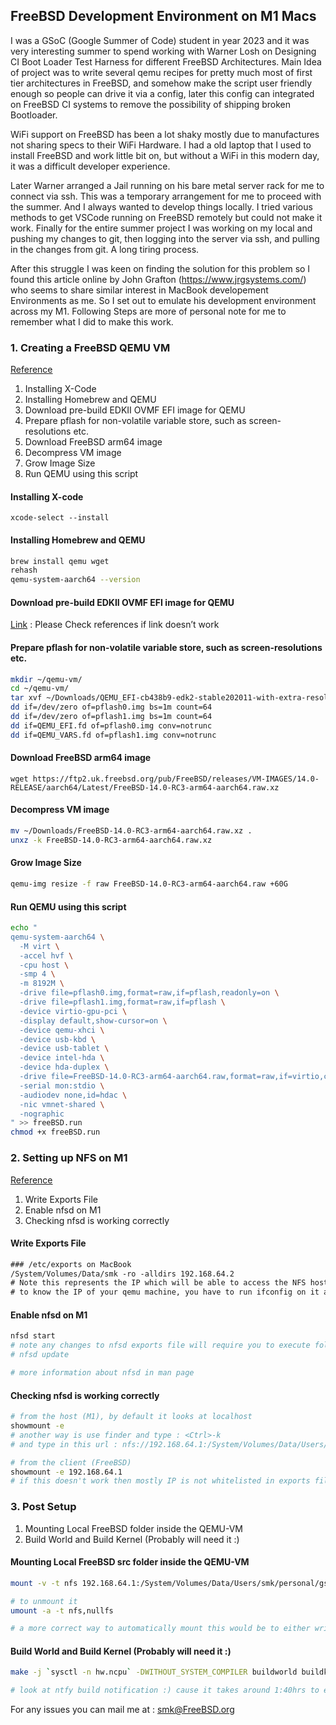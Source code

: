 ## FreeBSD Development Environment on M1 Macs



I was a GSoC (Google Summer of Code) student in year 2023 and it was very interesting summer to spend working with Warner Losh on Designing CI Boot Loader Test Harness for different FreeBSD Architectures. Main Idea of project was to write several qemu recipes for pretty much most of first tier architectures in FreeBSD, and somehow make the script user friendly enough so people can drive it via a config, later this config can integrated on FreeBSD CI systems to remove the possibility of shipping broken Bootloader.

WiFi support on FreeBSD has been a lot shaky mostly due to manufactures not sharing specs to their WiFi Hardware. I had a old laptop that I used to install FreeBSD and work little bit on, but without a WiFi in this modern day, it was a difficult developer experience.

Later Warner arranged a Jail running on his bare metal server rack for me to connect via ssh. This was a temporary arrangement for me to proceed with the summer. And I always wanted to develop things locally. I tried various methods to get VSCode running on FreeBSD remotely but could not make it work. Finally for the entire summer project I was working on my local and pushing my changes to git, then logging into the server via ssh, and pulling in the changes from git. A long tiring process.

After this struggle I was keen on finding the solution for this problem so I found this article online by John Grafton (https://www.jrgsystems.com/) who seems to share similar interest in MacBook developement Environments as me. So I set out to emulate his development environment across my M1. Following Steps are more of personal note for me to remember what I did to make this work.

### 1. Creating a FreeBSD QEMU VM

[Reference](https://gist.github.com/ctsrc/a1f57933a2cde9abc0f07be12889f97f)

1. Installing X-Code
2. Installing Homebrew and QEMU
3. Download pre-build EDKII OVMF EFI image for QEMU
4. Prepare pflash for non-volatile variable store, such as screen-resolutions etc.
5. Download FreeBSD arm64 image
6. Decompress VM image
7. Grow Image Size
8. Run QEMU using this script

#### Installing X-code

```
xcode-select --install
```

#### Installing Homebrew and QEMU

````bash
brew install qemu wget
rehash
qemu-system-aarch64 --version
````

#### Download pre-build EDKII OVMF EFI image for QEMU

[Link](https://gist.github.com/niw/4f1f9bb572f40d406866f23b3127919b/raw/f546faea68f4149c06cca88fa67ace07a3758268/QEMU_EFI-cb438b9-edk2-stable202011-with-extra-resolutions.tar.gz) : Please Check references if link doesn’t work

#### Prepare pflash for non-volatile variable store, such as screen-resolutions etc.

````bash
mkdir ~/qemu-vm/
cd ~/qemu-vm/
tar xvf ~/Downloads/QEMU_EFI-cb438b9-edk2-stable202011-with-extra-resolutions.tar.gz
dd if=/dev/zero of=pflash0.img bs=1m count=64
dd if=/dev/zero of=pflash1.img bs=1m count=64
dd if=QEMU_EFI.fd of=pflash0.img conv=notrunc
dd if=QEMU_VARS.fd of=pflash1.img conv=notrunc
````

#### Download FreeBSD arm64 image

````
wget https://ftp2.uk.freebsd.org/pub/FreeBSD/releases/VM-IMAGES/14.0-RELEASE/aarch64/Latest/FreeBSD-14.0-RC3-arm64-aarch64.raw.xz
````

#### Decompress VM image

````bash
mv ~/Downloads/FreeBSD-14.0-RC3-arm64-aarch64.raw.xz .
unxz -k FreeBSD-14.0-RC3-arm64-aarch64.raw.xz
````

#### Grow Image Size

````bash
qemu-img resize -f raw FreeBSD-14.0-RC3-arm64-aarch64.raw +60G
````

#### Run QEMU using this script

````bash
echo "
qemu-system-aarch64 \
  -M virt \
  -accel hvf \
  -cpu host \
  -smp 4 \
  -m 8192M \
  -drive file=pflash0.img,format=raw,if=pflash,readonly=on \
  -drive file=pflash1.img,format=raw,if=pflash \
  -device virtio-gpu-pci \
  -display default,show-cursor=on \
  -device qemu-xhci \
  -device usb-kbd \
  -device usb-tablet \
  -device intel-hda \
  -device hda-duplex \
  -drive file=FreeBSD-14.0-RC3-arm64-aarch64.raw,format=raw,if=virtio,cache=writethrough \
  -serial mon:stdio \
  -audiodev none,id=hdac \
  -nic vmnet-shared \
  -nographic
" >> freeBSD.run
chmod +x freeBSD.run
````

### 2. Setting up NFS on M1

[Reference](https://www.jrgsystems.com/posts/2023-09-08-developing-freebsd-on-macos/)

1. Write Exports File
2. Enable nfsd on M1
3. Checking nfsd is working correctly

#### Write Exports File

````txt
### /etc/exports on MacBook
/System/Volumes/Data/smk -ro -alldirs 192.168.64.2
# Note this represents the IP which will be able to access the NFS hosted at 192.168.64.1
# to know the IP of your qemu machine, you have to run ifconfig on it and add it here
````

#### Enable nfsd on M1

````bash
nfsd start
# note any changes to nfsd exports file will require you to execute following command
# nfsd update

# more information about nfsd in man page
````

#### Checking nfsd is working correctly

````bash
# from the host (M1), by default it looks at localhost
showmount -e
# another way is use finder and type : <Ctrl>-k
# and type in this url : nfs://192.168.64.1:/System/Volumes/Data/Users/smk/personal

# from the client (FreeBSD)
showmount -e 192.168.64.1
# if this doesn't work then mostly IP is not whitelisted in exports file
````

### 3. Post Setup

1. Mounting Local FreeBSD folder inside the QEMU-VM
2. Build World and Build Kernel (Probably will need it :)

#### Mounting Local FreeBSD src folder inside the QEMU-VM

````bash
mount -v -t nfs 192.168.64.1:/System/Volumes/Data/Users/smk/personal/gsoc/fbsd /usr/src

# to unmount it 
umount -a -t nfs,nullfs

# a more correct way to automatically mount this would be to either write this in fstab file or maybe a one line bash script
````

#### Build World and Build Kernel (Probably will need it :)

````bash
make -j `sysctl -n hw.ncpu` -DWITHOUT_SYSTEM_COMPILER buildworld buildkernel

# look at ntfy build notification :) cause it takes around 1:40hrs to execute both command on M1(MBP13) with above specs on VM
````

For any issues you can mail me at : smk@FreeBSD.org